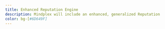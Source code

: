 ```yaml
---
title: Enhanced Reputation Engine
description: Mindplex will include an enhanced, generalized Reputation calculator that can be shared across other media networks. It will be released as a plugin.
color: bg-[#6D649F]
---
```



